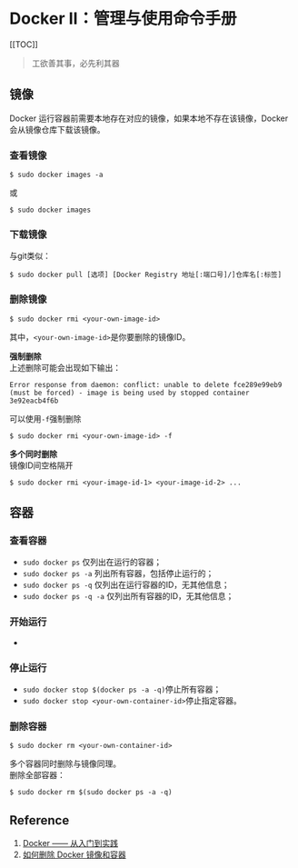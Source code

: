 # Docker Ⅱ：管理与使用命令手册

[[TOC]]

> 工欲善其事，必先利其器

## 镜像
Docker 运行容器前需要本地存在对应的镜像，如果本地不存在该镜像，Docker 会从镜像仓库下载该镜像。
### 查看镜像
```
$ sudo docker images -a
``` 
或 
```
$ sudo docker images
```
### 下载镜像
与git类似：
```
$ sudo docker pull [选项] [Docker Registry 地址[:端口号]/]仓库名[:标签]
```

### 删除镜像
```
$ sudo docker rmi <your-own-image-id>
```
其中，`<your-own-image-id>`是你要删除的镜像ID。

**强制删除**\
上述删除可能会出现如下输出：
```
Error response from daemon: conflict: unable to delete fce289e99eb9 (must be forced) - image is being used by stopped container 3e92eacb4f6b
```
可以使用`-f`强制删除
```
$ sudo docker rmi <your-own-image-id> -f
```

**多个同时删除**\
镜像ID间空格隔开
```
$ sudo docker rmi <your-image-id-1> <your-image-id-2> ...
```

## 容器
### 查看容器
- `sudo docker ps` 仅列出在运行的容器；
- `sudo docker ps -a` 列出所有容器，包括停止运行的；
- `sudo docker ps -q` 仅列出在运行容器的ID，无其他信息；
- `sudo docker ps -q -a` 仅列出所有容器的ID，无其他信息；

### 开始运行
- 

### 停止运行
- `sudo docker stop $(docker ps -a -q)`停止所有容器；
- `sudo docker stop <your-own-container-id>`停止指定容器。



### 删除容器
```
$ sudo docker rm <your-own-container-id>
```
多个容器同时删除与镜像同理。\
删除全部容器：
```
$ sudo docker rm $(sudo docker ps -a -q)
```


## Reference
1. [Docker —— 从入门到实践](https://yeasy.gitbook.io/docker_practice/)
2. [如何删除 Docker 镜像和容器](https://chinese.freecodecamp.org/news/how-to-remove-images-in-docker/)



